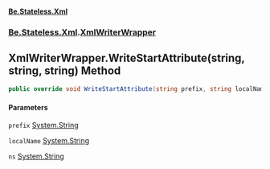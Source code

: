 #### [Be.Stateless.Xml](README.md 'README')
### [Be.Stateless.Xml](Be.Stateless.Xml.md 'Be.Stateless.Xml').[XmlWriterWrapper](XmlWriterWrapper.md 'Be.Stateless.Xml.XmlWriterWrapper')

## XmlWriterWrapper.WriteStartAttribute(string, string, string) Method

```csharp
public override void WriteStartAttribute(string prefix, string localName, string ns);
```
#### Parameters

<a name='Be.Stateless.Xml.XmlWriterWrapper.WriteStartAttribute(string,string,string).prefix'></a>

`prefix` [System.String](https://docs.microsoft.com/en-us/dotnet/api/System.String 'System.String')

<a name='Be.Stateless.Xml.XmlWriterWrapper.WriteStartAttribute(string,string,string).localName'></a>

`localName` [System.String](https://docs.microsoft.com/en-us/dotnet/api/System.String 'System.String')

<a name='Be.Stateless.Xml.XmlWriterWrapper.WriteStartAttribute(string,string,string).ns'></a>

`ns` [System.String](https://docs.microsoft.com/en-us/dotnet/api/System.String 'System.String')